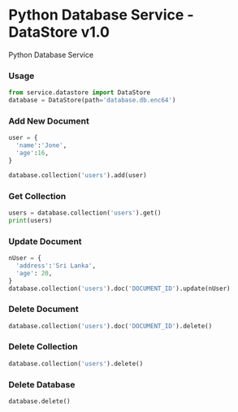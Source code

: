 # Python Database Service - DataStore v1.0
Python Database Service

### Usage
```python
from service.datastore import DataStore
database = DataStore(path='database.db.enc64')
```

### Add New Document
```python
user = {
  'name':'Jone',
  'age':16,
}

database.collection('users').add(user)
```

### Get Collection
```python
users = database.collection('users').get()
print(users)
```

### Update Document
```python
nUser = {
  'address':'Sri Lanka',
  'age': 20,
}
database.collection('users').doc('DOCUMENT_ID').update(nUser)
```

### Delete Document
```python
database.collection('users').doc('DOCUMENT_ID').delete()
```

### Delete Collection
```python
database.collection('users').delete()
```

### Delete Database
```python
database.delete()
```
